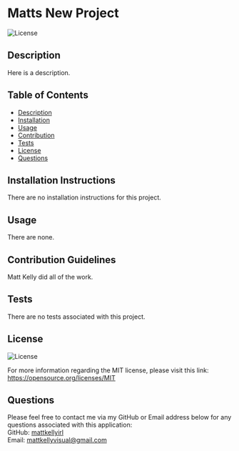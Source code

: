 # Matts New Project

![License](https://img.shields.io/badge/license-MIT-blue.svg)

## Description
Here is a description.

## Table of Contents
- [Description](#description)
- [Installation](#installation)
- [Usage](#usage)
- [Contribution](#contribution)
- [Tests](#tests)
- [License](#license)
- [Questions](#questions)

## Installation Instructions
There are no installation instructions for this project.

## Usage
There are none.

## Contribution Guidelines
Matt Kelly did all of the work.

## Tests
There are no tests associated with this project.

## License
![License](https://img.shields.io/badge/license-MIT-blue.svg)

For more information regarding the MIT license, please visit this link: https://opensource.org/licenses/MIT

## Questions
Please feel free to contact me via my GitHub or Email address below for any questions associated with this application:  
GitHub: [mattkellyirl](https://github.com/mattkellyirl)  
Email: mattkellyvisual@gmail.com
